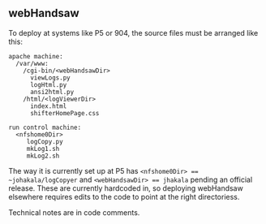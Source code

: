 ## webHandsaw

To deploy at systems like P5 or 904, the source files must be arranged like this:
```
apache machine:
  /var/www:
    /cgi-bin/<webHandsawDir>
      viewLogs.py
      logHtml.py
      ansi2html.py
    /html/<logViewerDir>
      index.html
      shifterHomePage.css

run control machine:
  <nfshome0Dir>
     logCopy.py
     mkLog1.sh
     mkLog2.sh
```

The way it is currently set up at P5 has `<nfshome0Dir> == ~johakala/logCopyer` and `<webHandsawDir> == jhakala` pending an official release. These are currently hardcoded in, so deploying webHandsaw elsewhere requires edits to the code to point at the right directoriess.

Technical notes are in code comments.
